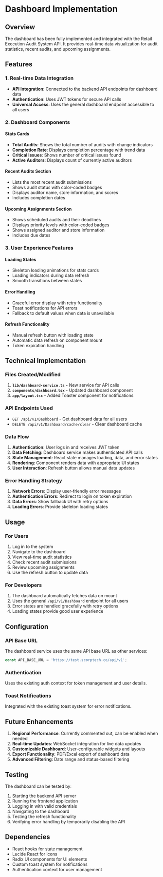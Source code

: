 # Dashboard Implementation

## Overview

The dashboard has been fully implemented and integrated with the Retail Execution Audit System API. It provides real-time data visualization for audit statistics, recent audits, and upcoming assignments.

## Features

### 1. Real-time Data Integration
- **API Integration**: Connected to the backend API endpoints for dashboard data
- **Authentication**: Uses JWT tokens for secure API calls
- **Universal Access**: Uses the general dashboard endpoint accessible to all users

### 2. Dashboard Components

#### Stats Cards
- **Total Audits**: Shows the total number of audits with change indicators
- **Completion Rate**: Displays completion percentage with trend data
- **Critical Issues**: Shows number of critical issues found
- **Active Auditors**: Displays count of currently active auditors

#### Recent Audits Section
- Lists the most recent audit submissions
- Shows audit status with color-coded badges
- Displays auditor name, store information, and scores
- Includes completion dates

#### Upcoming Assignments Section
- Shows scheduled audits and their deadlines
- Displays priority levels with color-coded badges
- Shows assigned auditor and store information
- Includes due dates

### 3. User Experience Features

#### Loading States
- Skeleton loading animations for stats cards
- Loading indicators during data refresh
- Smooth transitions between states

#### Error Handling
- Graceful error display with retry functionality
- Toast notifications for API errors
- Fallback to default values when data is unavailable

#### Refresh Functionality
- Manual refresh button with loading state
- Automatic data refresh on component mount
- Token expiration handling

## Technical Implementation

### Files Created/Modified

1. **`lib/dashboard-service.ts`** - New service for API calls
2. **`components/dashboard.tsx`** - Updated dashboard component
3. **`app/layout.tsx`** - Added Toaster component for notifications

### API Endpoints Used

- `GET /api/v1/Dashboard` - Get dashboard data for all users
- `DELETE /api/v1/Dashboard/cache/clear` - Clear dashboard cache

### Data Flow

1. **Authentication**: User logs in and receives JWT token
2. **Data Fetching**: Dashboard service makes authenticated API calls
3. **State Management**: React state manages loading, data, and error states
4. **Rendering**: Component renders data with appropriate UI states
5. **User Interaction**: Refresh button allows manual data updates

### Error Handling Strategy

1. **Network Errors**: Display user-friendly error messages
2. **Authentication Errors**: Redirect to login on token expiration
3. **Data Errors**: Show fallback UI with retry options
4. **Loading Errors**: Provide skeleton loading states

## Usage

### For Users
1. Log in to the system
2. Navigate to the dashboard
3. View real-time audit statistics
4. Check recent audit submissions
5. Review upcoming assignments
6. Use the refresh button to update data

### For Developers
1. The dashboard automatically fetches data on mount
2. Uses the general `/api/v1/Dashboard` endpoint for all users
3. Error states are handled gracefully with retry options
4. Loading states provide good user experience

## Configuration

### API Base URL
The dashboard service uses the same API base URL as other services:
```typescript
const API_BASE_URL = 'https://test.scorptech.co/api/v1';
```

### Authentication
Uses the existing auth context for token management and user details.

### Toast Notifications
Integrated with the existing toast system for error notifications.

## Future Enhancements

1. **Regional Performance**: Currently commented out, can be enabled when needed
2. **Real-time Updates**: WebSocket integration for live data updates
3. **Customizable Dashboard**: User-configurable widgets and layouts
4. **Export Functionality**: PDF/Excel export of dashboard data
5. **Advanced Filtering**: Date range and status-based filtering

## Testing

The dashboard can be tested by:
1. Starting the backend API server
2. Running the frontend application
3. Logging in with valid credentials
4. Navigating to the dashboard
5. Testing the refresh functionality
6. Verifying error handling by temporarily disabling the API

## Dependencies

- React hooks for state management
- Lucide React for icons
- Radix UI components for UI elements
- Custom toast system for notifications
- Authentication context for user management 